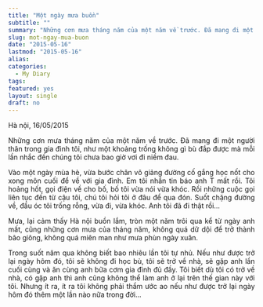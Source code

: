 ```yaml
---
title: "Một ngày mưa buồn"
subtitle: ""
summary: "Những cơn mưa tháng năm của một năm về trước. Đã mang đi một người thân trong gia đình tôi, như một khoảng trống không giờ bù đắp được mà mỗi lần nhắc đến chúng tôi chưa bao giờ..."
slug: mot-ngay-mua-buon
date: "2015-05-16"
lastmod: "2015-05-16"
alias:
categories:
  - My Diary
tags:
featured: yes
layout: single
draft: no
---
```


<p style = "text-align: justify">Hà nội, 16/05/2015</p>

<p style = "text-align: justify">Những cơn mưa tháng năm của một năm về trước. Đã mang đi một người thân trong gia đình tôi, như một khoảng trống không gì bù đắp được mà mỗi lần nhắc đến chúng tôi chưa bao giờ vơi đi niềm đau.</p>

<p style = "text-align: justify">Vào một ngày mùa hè, vừa bước chân vô giảng đường cố gắng học nốt cho xong môn cuối để về với gia đình. Em tôi nhắn tin báo anh T mất rồi. Tôi hoảng hốt, gọi điện về cho bố, bố tôi vừa nói vừa khóc. Rồi những cuộc gọi liên tục đến từ cậu tôi, chú tôi hỏi tôi ở đâu để qua đón. Suốt chặng đường về, đầu óc tôi trống rỗng, vừa đi, vừa khóc. Anh tôi đã đi thật rồi...</p>

<p style = "text-align: justify">Mưa, lại cảm thấy Hà nội buồn lắm, tròn một năm trôi qua kể từ ngày anh mất, cũng những cơn mưa của tháng năm, không quá dữ dội để trở thành bão giông, không quá miên man như mưa phùn ngày xuân.</p>

<p style = "text-align: justify">Trong suốt năm qua không biết bao nhiêu lần tôi tự nhủ. Nếu như được trở lại ngày hôm đó, tôi sẽ không đi học bù, tôi sẽ trở về nhà, sẽ gặp anh lần cuối cùng và ăn cùng anh bữa cơm gia đình đủ đầy. Tôi biết dù tôi có trở về nhà, có gặp anh thì anh cũng không thể làm anh ở lại trên thế gian này với tôi. Nhưng ít ra, ít ra tôi không phải thầm ước ao nếu như được trở lại ngày hôm đó thêm một lần nào nữa trong đời...</p>
